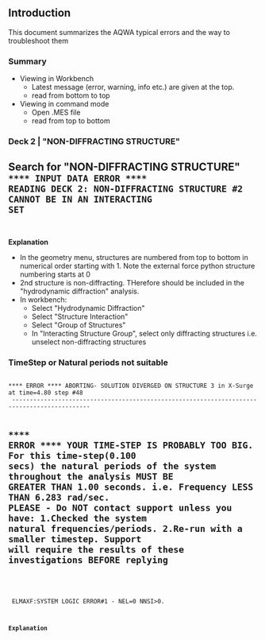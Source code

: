 ## Introduction

This document summarizes the AQWA typical errors and the way to troubleshoot them

### Summary

- Viewing in Workbench
  - Latest message (error, warning, info etc.) are given at the top.
  - read from bottom to top
- Viewing in command mode
  - Open .MES file
  - read from top to bottom

### Deck 2 | "NON-DIFFRACTING STRUCTURE"

Search for "NON-DIFFRACTING STRUCTURE"
<code>
**** INPUT DATA ERROR **** READING DECK 2: NON-DIFFRACTING STRUCTURE #2 CANNOT BE IN AN INTERACTING SET
 ---------------------------------------------------------------------------------------------------------

</code>

**Explanation**

- In the geometry menu, structures are numbered from top to bottom in numerical order starting with 1. Note the external force python structure numbering starts at 0
- 2nd structure is non-diffracting. THerefore should be included in the "hydrodynamic diffraction" analysis.
- In workbench:
  - Select "Hydrodynamic Diffraction"
  - Select "Structure Interaction"
  - Select "Group of Structures"
  - In "Interacting Structure Group", select only diffracting structures i.e. unselect non-diffracting structures

### TimeStep or Natural periods not suitable

<code>
**** ERROR **** ABORTING- SOLUTION DIVERGED ON STRUCTURE 3 in X-Surge at time=4.80 step #48
 --------------------------------------------------------------------------------------------

**** ERROR **** YOUR TIME-STEP IS PROBABLY TOO BIG. For this time-step(0.100 secs) the natural periods of the system
                 throughout the analysis MUST BE GREATER THAN 1.00 seconds. i.e. Frequency LESS THAN 6.283 rad/sec.
                 PLEASE - Do NOT contact support unless you have: 1.Checked the system natural frequencies/periods.
                 2.Re-run with a smaller timestep. Support will require the results of these investigations BEFORE
                 replying
 ----------------------------------------------------------------------------------------------------------------------

</code>

### 

<code>
 ELMAXF:SYSTEM LOGIC ERROR#1 - NEL=0 NNSI>0.<code>
</code>

**Explanation**
